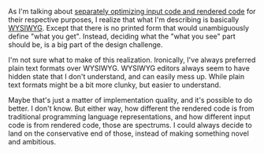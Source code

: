 As I'm talking about
[separately optimizing input code and rendered code](/daily/2025-01-05) for
their respective purposes, I realize that what I'm describing is basically
[WYSIWYG]. Except that there is no printed form that would unambiguously define
"what you get". Instead, deciding what the "what you see" part should be, is a
big part of the design challenge.

I'm not sure what to make of this realization. Ironically, I've always preferred
plain text formats over WYSIWYG. WYSIWYG editors always seem to have hidden
state that I don't understand, and can easily mess up. While plain text formats
might be a bit more clunky, but easier to understand.

Maybe that's just a matter of implementation quality, and it's possible to do
better. I don't know. But either way, how different the rendered code is from
traditional programming language representations, and how different input code
is from rendered code, those are spectrums. I could always decide to land on the
conservative end of those, instead of making something novel and ambitious.

[WYSIWYG]: https://en.wikipedia.org/wiki/WYSIWYG
